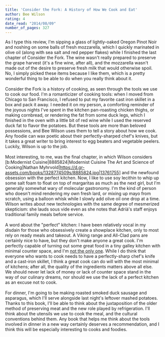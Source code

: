 ```yaml
---
title: 'Consider the Fork: A History of How We Cook and Eat'
author: Bee Wilson
rating: 4
date_read: "2014/08/09"
number_of_pages: 327
---
```


As I type this review, I'm sipping a glass of lightly-oaked Oregon Pinot Noir and noshing on some balls of fresh mozzarella, which I quickly marinated in olive oil (along with sea salt and red pepper flakes) while I finished the last chapter of Consider the Fork. The wine wasn't really prepared to preserve the grape harvest (it's a fine wine, after all), and the mozzarella wasn't made out of the desire to preserve fresh milk that would otherwise spoil. No, I simply picked these items because I like them, which is a pretty wonderful thing to be able to do when you really think about it.<br/><br/>Consider the Fork is a history of cooking, as seen through the tools we use to cook our food. I'm a romanticizer of cooking tools: when I moved from Chicago to San Francisco, I refused to put my favorite cast iron skillet in a box and pack it away. I needed it on my person, a comforting reminder of the joyous nights I've spent in the kitchen pan-roasting chicken thighs, or making cornbread, or rendering the fat from some duck legs, which I finished in the oven with a little bit of red wine while I used the reserved duck fat to flavor the potatoes. But these tools are more than beloved possessions, and Bee Wilson uses them to tell a story about how we cook. Any foodie can wax poetic about their perfectly-sharped chef's knives, but it takes a great writer to bring interest to egg beaters and vegetable peelers. Luckily, Wilson is up to the job.<br/><br/>Most interesting, to me, was the final chapter, in which Wilson considers [b:Modernist Cuisine|8885824|Modernist Cuisine  The Art and Science of Cooking|Nathan Myhrvold|https://d.gr-assets.com/books/1328774509s/8885824.jpg|13761755] and the newfound obsession with the perfect kitchen. Now, I like to use soy lecithin to whip up some salt foam to float on top of margaritas as much as the next girl, but I'm generally somewhat wary of molecular gastronomy. I'm the kind of person who doesn't mind rendering my own fresh lard, or mixing up mayo from scratch, using a balloon whisk while I slowly add olive oil one drop at a time. Wilson writes about new technologies with the same degree of mesmerized skepticism: she lauds sous vide even as she notes that Adrià's staff enjoys traditional family meals before service. <br/><br/>A word about the "perfect" kitchen: I have been relatively vocal in my disdain for those who obsessively create a showplace kitchen, only to most rely on ready meals and takeout. A Viking range and All-Clad pans are certainly nice to have, but they don't make anyone a great cook. I'm perfectly capable of turning out some great food in a tiny galley kitchen with minimal counter space, and I'm <a href="http://smittenkitchen.com">not the only one</a>. While I do think that everyone who wants to cook needs to have a perfectly-sharp chef's knife and a cast-iron skillet, I think a great cook can do will with the most minimal of kitchens; after all, the quality of the ingredients matters above all else. We should never let lack of money or lack of counter space stand in the way of our culinary dreams, nor should we use the lack of a perfect kitchen as an excuse not to cook.<br/><br/>For dinner, I'm going to be making roasted smoked duck sausage and asparagus, which I'll serve alongside last night's leftover mashed potatoes. Thanks to this book, I'll be able to think about the juxtaposition of the older method of preserving meat and the new role played by refrigeration. I'll think about the utensils we use to cook the meal, and the cultural conventions behind them. Any book that helps me think about the tools involved in dinner in a new way certainly deserves a recommendation, and I think this will be especially interesting to cooks and foodies.
